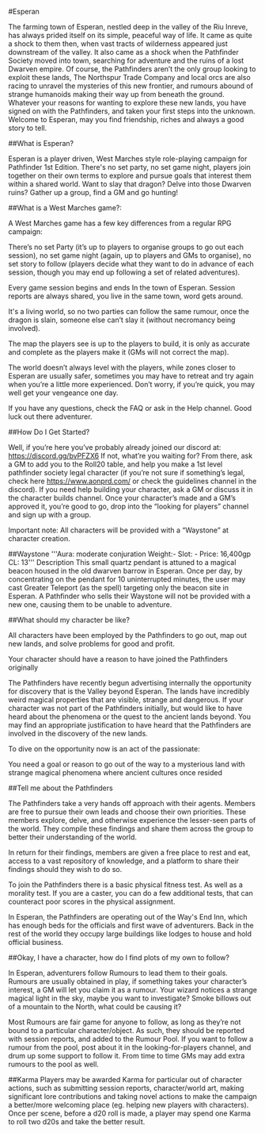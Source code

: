 #Esperan

The farming town of Esperan, nestled deep in the valley of the Riu Inreve, has always prided itself on its simple, peaceful way of life. It came as quite a shock to them then, when vast tracts of wilderness appeared just downstream of the valley. It also came as a shock when the Pathfinder Society moved into town, searching for adventure and the ruins of a lost Dwarven empire. Of course, the Pathfinders aren’t the only group looking to exploit these lands, The Northspur Trade Company and local orcs are also racing to unravel the mysteries of this new frontier, and rumours abound of strange humanoids making their way up from beneath the ground. Whatever your reasons for wanting to explore these new lands, you have signed on with the Pathfinders, and taken your first steps into the unknown. Welcome to Esperan, may you find friendship, riches and always a good story to tell.




##What is Esperan?

Esperan is a player driven, West Marches style role-playing campaign for Pathfinder 1st Edition.
There's no set party, no set game night, players join together on their own terms to explore and pursue goals that interest them within a shared world. Want to slay that dragon? Delve into those Dwarven ruins? Gather up a group, find a GM and go hunting!

##What is a West Marches game?:

A West Marches game has a few key differences from a regular RPG campaign:

There’s no set Party (it’s up to players to organise groups to go out each session), no set game night (again, up to players and GMs to organise), no set story to follow (players decide what they want to do in advance of each session, though you may end up following a set of related adventures).

Every game session begins and ends In the town of Esperan. Session reports are always shared, you live in the same town, word gets around.

It's a living world, so no two parties can follow the same rumour, once the dragon is slain, someone else can’t slay it (without necromancy being involved).

The map the players see is up to the players to build, it is only as accurate and complete as the players make it (GMs will not correct the map).

The world doesn’t always level with the players, while zones closer to Esperan are usually safer, sometimes you may have to retreat and try again when you’re a little more experienced. Don’t worry, if you’re quick, you may well get your vengeance one day.


If you have any questions, check the FAQ or ask in the Help channel. Good luck out there adventurer.

##How Do I Get Started?

Well, if you’re here you’ve probably already joined our discord at: https://discord.gg/bvPFZX6 If not, what’re you waiting for? From there, ask a GM to add you to the Roll20 table, and help you make a 1st level pathfinder society legal character (if you’re not sure if something’s legal, check here https://www.aonprd.com/ or check the guidelines channel in the discord). If you need help building your character, ask a GM or discuss it in the character builds channel. Once your character’s made and a GM’s approved it, you’re good to go, drop into the “looking for players” channel and sign up with a group.

Important note: All characters will be provided with a “Waystone” at character creation.


##Waystone
'''Aura: moderate conjuration     Weight:-     Slot: -        Price: 16,400gp    CL: 13'''
Description
This small quartz pendant is attuned to a magical beacon housed in the old dwarven barrow in Esperan. Once per day, by concentrating on the pendant for 10 uninterrupted minutes, the user may cast Greater Teleport (as the spell) targeting only the beacon site in Esperan. A Pathfinder who sells their Waystone will not be provided with a new one, causing them to be unable to adventure.

##What should my character be like?

All characters have been employed by the Pathfinders to go out, map out new lands, and solve problems for good and profit.

Your character should have a reason to have joined the Pathfinders originally

The Pathfinders have recently begun advertising internally the opportunity for discovery that is the Valley beyond Esperan. The lands have incredibly weird magical properties that are visible, strange and dangerous.
If your character was not part of the Pathfinders initially, but would like to have heard about the phenomena or the quest to the ancient lands beyond. You may find an appropriate justification to have heard that the Pathfinders are involved in the discovery of the new lands.

To dive on the opportunity now is an act of the passionate:

You need a goal or reason to go out of the way to a mysterious land with strange magical phenomena where ancient cultures once resided



##Tell me about the Pathfinders

The Pathfinders take a very hands off approach with their agents. Members are free to pursue their own leads and choose their own priorities. These members explore, delve, and otherwise experience the lesser-seen parts of the world. They compile these findings and share them across the group to better their understanding of the world.

In return for their findings, members are given a free place to rest and eat, access to a vast repository of knowledge, and a platform to share their findings should they wish to do so.

To join the Pathfinders there is a basic physical fitness test. As well as a morality test. If you are a caster, you can do a few additional tests, that can counteract poor scores in the physical assignment.

In Esperan, the Pathfinders are operating out of the Way's End Inn, which has enough beds for the officials and first wave of adventurers. Back in the rest of the world they occupy large buildings like lodges to house and hold official business.

##Okay, I have a character, how do I find plots of my own to follow?

In Esperan, adventurers follow Rumours to lead them to their goals. Rumours are usually obtained in play, if something takes your character’s interest, a GM will let you claim it as a rumour. Your wizard notices a strange magical light in the sky, maybe you want to investigate? Smoke billows out of a mountain to the North, what could be causing it?

Most Rumours are fair game for anyone to follow, as long as they’re not bound to a particular character/object. As such, they should be reported with session reports, and added to the Rumour Pool. If you want to follow a rumour from the pool, post about it in the looking-for-players channel, and drum up some support to follow it. From time to time GMs may add extra rumours to the pool as well.


##Karma
 Players may be awarded Karma for particular out of character actions, such as submitting session reports, character/world art, making significant lore contributions and taking novel actions to make the campaign a better/more welcoming place (eg. helping new players with characters).
Once per scene, before a d20 roll is made, a player may spend one Karma to roll two d20s and take the better result.
